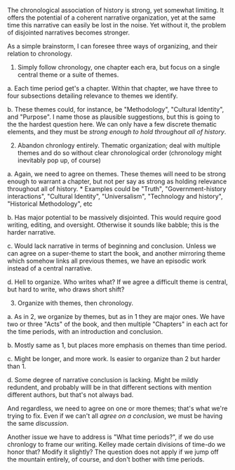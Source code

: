 The chronological association of history is strong, yet somewhat limiting. It offers the potential of a coherent narrative organization, yet at the same time this narrative can easily be lost in the noise. Yet without it, the problem of disjointed narratives becomes stronger.

As a simple brainstorm, I can foresee three ways of organizing, and their relation to chronology.

1. Simply follow chronology, one chapter each era, but focus on a single central theme or a suite of themes.
  
  a. Each time period get's a chapter. Within that chapter, we have three to four subsections detailing relevance to themes we identify.
  
  b. These themes could, for instance, be "Methodology", "Cultural Identity", and "Purpose". I name those as plausible suggestions, but this is going to the the hardest question here. We can only have a few discrete thematic elements, and they must be *strong enough to hold throughout all of history*.

    
2. Abandon chronlogy entirely. Thematic organization; deal with multiple themes and do so without clear chronological order (chronology might inevitably pop up, of course)
  
  a. Again, we need to agree on themes. These themes will need to be strong enough to warrant a chapter, but not per say as strong as holding relevance throughout all of history.
    * Examples could be "Truth", "Government-history interactions", "Cultural Identity", "Universalism", "Technology and history", "Historical Methodology", etc
  
  b. Has major potential to be massively disjointed. This would require good writing, editing, and oversight. Otherwise it sounds like babble; this is the harder narrative.
  
  c. Would lack narrative in terms of beginning and conclusion. Unless we can agree on a super-theme to start the book, and another mirroring theme which somehow links all previous themes, we have an episodic work instead of a central narrative.
  
  d. Hell to organize. Who writes what? If we agree a difficult theme is central, but hard to write, who draws short shift?
  
  
 3. Organize with themes, then chronology. 
  
  a. As in 2, we organize by themes, but as in 1 they are major ones. We have two or three "Acts" of the book, and then multiple "Chapters" in each act for the time periods, with an introduction and conclusion.
  
  b. Mostly same as 1, but places more emphasis on themes than time period. 
  
  c. Might be longer, and more work. Is easier to organize than 2 but harder than 1.
  
  d. Some degree of narrative conclusion is lacking. Might be mildly redundent, and probably willl be in that different sections with mention different authors, but that's not always bad.
   
And regardless, we need to agree on one or more themes; that's what we're trying to fix. Even if we can't all *agree on a conclusion*, we must be having the same *discussion*.

Another issue we have to address is "What time periods?", if we do use chronlogy to frame our writing. Kelley made certain divisions of time-do we honor that? Modify it slightly? The question does not apply if we jump off the mountain entirely, of course, and don't bother with time periods.

